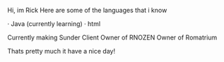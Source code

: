 Hi, im Rick Here are some of the languages that i know

· Java (currently learning)
· html 

Currently making Sunder Client
Owner of RNOZEN
Owner of Romatrium

Thats pretty much it have a nice day!
